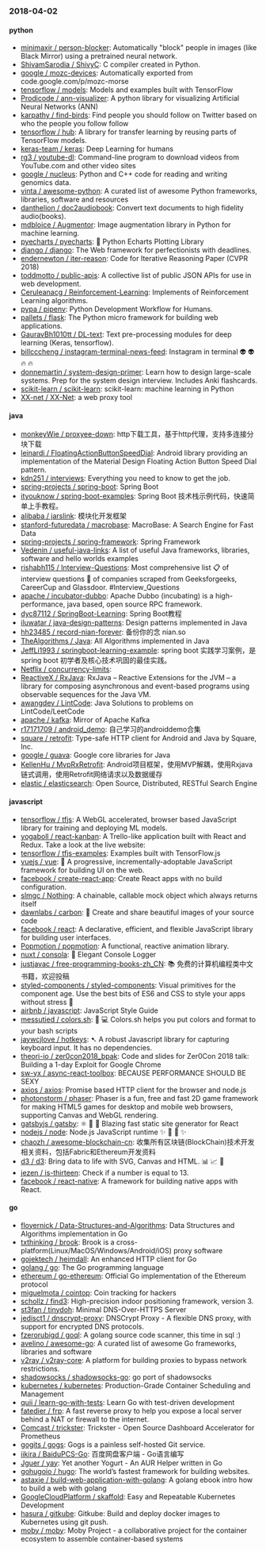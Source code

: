### 2018-04-02

#### python
* [minimaxir / person-blocker](https://github.com/minimaxir/person-blocker): Automatically "block" people in images (like Black Mirror) using a pretrained neural network.
* [ShivamSarodia / ShivyC](https://github.com/ShivamSarodia/ShivyC): C compiler created in Python.
* [google / mozc-devices](https://github.com/google/mozc-devices): Automatically exported from code.google.com/p/mozc-morse
* [tensorflow / models](https://github.com/tensorflow/models): Models and examples built with TensorFlow
* [Prodicode / ann-visualizer](https://github.com/Prodicode/ann-visualizer): A python library for visualizing Artificial Neural Networks (ANN)
* [karpathy / find-birds](https://github.com/karpathy/find-birds): Find people you should follow on Twitter based on who the people you follow follow
* [tensorflow / hub](https://github.com/tensorflow/hub): A library for transfer learning by reusing parts of TensorFlow models.
* [keras-team / keras](https://github.com/keras-team/keras): Deep Learning for humans
* [rg3 / youtube-dl](https://github.com/rg3/youtube-dl): Command-line program to download videos from YouTube.com and other video sites
* [google / nucleus](https://github.com/google/nucleus): Python and C++ code for reading and writing genomics data.
* [vinta / awesome-python](https://github.com/vinta/awesome-python): A curated list of awesome Python frameworks, libraries, software and resources
* [danthelion / doc2audiobook](https://github.com/danthelion/doc2audiobook): Convert text documents to high fidelity audio(books).
* [mdbloice / Augmentor](https://github.com/mdbloice/Augmentor): Image augmentation library in Python for machine learning.
* [pyecharts / pyecharts](https://github.com/pyecharts/pyecharts): 🎨 Python Echarts Plotting Library
* [django / django](https://github.com/django/django): The Web framework for perfectionists with deadlines.
* [endernewton / iter-reason](https://github.com/endernewton/iter-reason): Code for Iterative Reasoning Paper (CVPR 2018)
* [toddmotto / public-apis](https://github.com/toddmotto/public-apis): A collective list of public JSON APIs for use in web development.
* [Ceruleanacg / Reinforcement-Learning](https://github.com/Ceruleanacg/Reinforcement-Learning): Implements of Reinforcement Learning algorithms.
* [pypa / pipenv](https://github.com/pypa/pipenv): Python Development Workflow for Humans.
* [pallets / flask](https://github.com/pallets/flask): The Python micro framework for building web applications.
* [GauravBh1010tt / DL-text](https://github.com/GauravBh1010tt/DL-text): Text pre-processing modules for deep learning (Keras, tensorflow).
* [billcccheng / instagram-terminal-news-feed](https://github.com/billcccheng/instagram-terminal-news-feed): Instagram in terminal 👽 👽 🔥 🔥
* [donnemartin / system-design-primer](https://github.com/donnemartin/system-design-primer): Learn how to design large-scale systems. Prep for the system design interview. Includes Anki flashcards.
* [scikit-learn / scikit-learn](https://github.com/scikit-learn/scikit-learn): scikit-learn: machine learning in Python
* [XX-net / XX-Net](https://github.com/XX-net/XX-Net): a web proxy tool

#### java
* [monkeyWie / proxyee-down](https://github.com/monkeyWie/proxyee-down): http下载工具，基于http代理，支持多连接分块下载
* [leinardi / FloatingActionButtonSpeedDial](https://github.com/leinardi/FloatingActionButtonSpeedDial): Android library providing an implementation of the Material Design Floating Action Button Speed Dial pattern.
* [kdn251 / interviews](https://github.com/kdn251/interviews): Everything you need to know to get the job.
* [spring-projects / spring-boot](https://github.com/spring-projects/spring-boot): Spring Boot
* [ityouknow / spring-boot-examples](https://github.com/ityouknow/spring-boot-examples): Spring Boot 技术栈示例代码，快速简单上手教程。
* [alibaba / jarslink](https://github.com/alibaba/jarslink): 模块化开发框架
* [stanford-futuredata / macrobase](https://github.com/stanford-futuredata/macrobase): MacroBase: A Search Engine for Fast Data
* [spring-projects / spring-framework](https://github.com/spring-projects/spring-framework): Spring Framework
* [Vedenin / useful-java-links](https://github.com/Vedenin/useful-java-links): A list of useful Java frameworks, libraries, software and hello worlds examples
* [rishabh115 / Interview-Questions](https://github.com/rishabh115/Interview-Questions): Most comprehensive list 📋 of interview questions 📘 of companies scraped from Geeksforgeeks, CareerCup and Glassdoor. #Interview_Questions
* [apache / incubator-dubbo](https://github.com/apache/incubator-dubbo): Apache Dubbo (incubating) is a high-performance, java based, open source RPC framework.
* [dyc87112 / SpringBoot-Learning](https://github.com/dyc87112/SpringBoot-Learning): Spring Boot教程
* [iluwatar / java-design-patterns](https://github.com/iluwatar/java-design-patterns): Design patterns implemented in Java
* [hh23485 / record-nian-forever](https://github.com/hh23485/record-nian-forever): 备份你的念 nian.so
* [TheAlgorithms / Java](https://github.com/TheAlgorithms/Java): All Algorithms implemented in Java
* [JeffLi1993 / springboot-learning-example](https://github.com/JeffLi1993/springboot-learning-example): spring boot 实践学习案例，是 spring boot 初学者及核心技术巩固的最佳实践。
* [Netflix / concurrency-limits](https://github.com/Netflix/concurrency-limits): 
* [ReactiveX / RxJava](https://github.com/ReactiveX/RxJava): RxJava – Reactive Extensions for the JVM – a library for composing asynchronous and event-based programs using observable sequences for the Java VM.
* [awangdev / LintCode](https://github.com/awangdev/LintCode): Java Solutions to problems on LintCode/LeetCode
* [apache / kafka](https://github.com/apache/kafka): Mirror of Apache Kafka
* [r17171709 / android_demo](https://github.com/r17171709/android_demo): 自己学习的androiddemo合集
* [square / retrofit](https://github.com/square/retrofit): Type-safe HTTP client for Android and Java by Square, Inc.
* [google / guava](https://github.com/google/guava): Google core libraries for Java
* [KellenHu / MvpRxRetrofit](https://github.com/KellenHu/MvpRxRetrofit): Android项目框架，使用MVP解耦，使用Rxjava链式调用，使用Retrofit网络请求以及数据缓存
* [elastic / elasticsearch](https://github.com/elastic/elasticsearch): Open Source, Distributed, RESTful Search Engine

#### javascript
* [tensorflow / tfjs](https://github.com/tensorflow/tfjs): A WebGL accelerated, browser based JavaScript library for training and deploying ML models.
* [yogaboll / react-kanban](https://github.com/yogaboll/react-kanban): A Trello-like application built with React and Redux. Take a look at the live website:
* [tensorflow / tfjs-examples](https://github.com/tensorflow/tfjs-examples): Examples built with TensorFlow.js
* [vuejs / vue](https://github.com/vuejs/vue): 🖖 A progressive, incrementally-adoptable JavaScript framework for building UI on the web.
* [facebook / create-react-app](https://github.com/facebook/create-react-app): Create React apps with no build configuration.
* [slmgc / Nothing](https://github.com/slmgc/Nothing): A chainable, callable mock object which always returns itself
* [dawnlabs / carbon](https://github.com/dawnlabs/carbon): 🎨 Create and share beautiful images of your source code
* [facebook / react](https://github.com/facebook/react): A declarative, efficient, and flexible JavaScript library for building user interfaces.
* [Popmotion / popmotion](https://github.com/Popmotion/popmotion): A functional, reactive animation library.
* [nuxt / consola](https://github.com/nuxt/consola): 🐨 Elegant Console Logger
* [justjavac / free-programming-books-zh_CN](https://github.com/justjavac/free-programming-books-zh_CN): 📚 免费的计算机编程类中文书籍，欢迎投稿
* [styled-components / styled-components](https://github.com/styled-components/styled-components): Visual primitives for the component age. Use the best bits of ES6 and CSS to style your apps without stress 💅
* [airbnb / javascript](https://github.com/airbnb/javascript): JavaScript Style Guide
* [messutied / colors.sh](https://github.com/messutied/colors.sh): 🌈 💻 Colors.sh helps you put colors and format to your bash scripts
* [jaywcjlove / hotkeys](https://github.com/jaywcjlove/hotkeys): ➷ A robust Javascript library for capturing keyboard input. It has no dependencies.
* [theori-io / zer0con2018_bpak](https://github.com/theori-io/zer0con2018_bpak): Code and slides for Zer0Con 2018 talk: Building a 1-day Exploit for Google Chrome
* [sw-yx / async-react-toolbox](https://github.com/sw-yx/async-react-toolbox): BECAUSE PERFORMANCE SHOULD BE SEXY
* [axios / axios](https://github.com/axios/axios): Promise based HTTP client for the browser and node.js
* [photonstorm / phaser](https://github.com/photonstorm/phaser): Phaser is a fun, free and fast 2D game framework for making HTML5 games for desktop and mobile web browsers, supporting Canvas and WebGL rendering.
* [gatsbyjs / gatsby](https://github.com/gatsbyjs/gatsby): ⚛️ 📄 🚀 Blazing fast static site generator for React
* [nodejs / node](https://github.com/nodejs/node): Node.js JavaScript runtime ✨ 🐢 🚀 ✨
* [chaozh / awesome-blockchain-cn](https://github.com/chaozh/awesome-blockchain-cn): 收集所有区块链(BlockChain)技术开发相关资料，包括Fabric和Ethereum开发资料
* [d3 / d3](https://github.com/d3/d3): Bring data to life with SVG, Canvas and HTML. 📊 📈 🎉
* [jezen / is-thirteen](https://github.com/jezen/is-thirteen): Check if a number is equal to 13.
* [facebook / react-native](https://github.com/facebook/react-native): A framework for building native apps with React.

#### go
* [floyernick / Data-Structures-and-Algorithms](https://github.com/floyernick/Data-Structures-and-Algorithms): Data Structures and Algorithms implementation in Go
* [txthinking / brook](https://github.com/txthinking/brook): Brook is a cross-platform(Linux/MacOS/Windows/Android/iOS) proxy software
* [gojektech / heimdall](https://github.com/gojektech/heimdall): An enhanced HTTP client for Go
* [golang / go](https://github.com/golang/go): The Go programming language
* [ethereum / go-ethereum](https://github.com/ethereum/go-ethereum): Official Go implementation of the Ethereum protocol
* [miguelmota / cointop](https://github.com/miguelmota/cointop): Coin tracking for hackers
* [schollz / find3](https://github.com/schollz/find3): High-precision indoor positioning framework, version 3.
* [st3fan / tinydoh](https://github.com/st3fan/tinydoh): Minimal DNS-Over-HTTPS Server
* [jedisct1 / dnscrypt-proxy](https://github.com/jedisct1/dnscrypt-proxy): DNSCrypt Proxy - A flexible DNS proxy, with support for encrypted DNS protocols.
* [fzerorubigd / goql](https://github.com/fzerorubigd/goql): A golang source code scanner, this time in sql :)
* [avelino / awesome-go](https://github.com/avelino/awesome-go): A curated list of awesome Go frameworks, libraries and software
* [v2ray / v2ray-core](https://github.com/v2ray/v2ray-core): A platform for building proxies to bypass network restrictions.
* [shadowsocks / shadowsocks-go](https://github.com/shadowsocks/shadowsocks-go): go port of shadowsocks
* [kubernetes / kubernetes](https://github.com/kubernetes/kubernetes): Production-Grade Container Scheduling and Management
* [quii / learn-go-with-tests](https://github.com/quii/learn-go-with-tests): Learn Go with test-driven development
* [fatedier / frp](https://github.com/fatedier/frp): A fast reverse proxy to help you expose a local server behind a NAT or firewall to the internet.
* [Comcast / trickster](https://github.com/Comcast/trickster): Trickster - Open Source Dashboard Accelerator for Prometheus
* [gogits / gogs](https://github.com/gogits/gogs): Gogs is a painless self-hosted Git service.
* [iikira / BaiduPCS-Go](https://github.com/iikira/BaiduPCS-Go): 百度网盘客户端 - Go语言编写
* [Jguer / yay](https://github.com/Jguer/yay): Yet another Yogurt - An AUR Helper written in Go
* [gohugoio / hugo](https://github.com/gohugoio/hugo): The world’s fastest framework for building websites.
* [astaxie / build-web-application-with-golang](https://github.com/astaxie/build-web-application-with-golang): A golang ebook intro how to build a web with golang
* [GoogleCloudPlatform / skaffold](https://github.com/GoogleCloudPlatform/skaffold): Easy and Repeatable Kubernetes Development
* [hasura / gitkube](https://github.com/hasura/gitkube): Gitkube: Build and deploy docker images to Kubernetes using git push.
* [moby / moby](https://github.com/moby/moby): Moby Project - a collaborative project for the container ecosystem to assemble container-based systems

